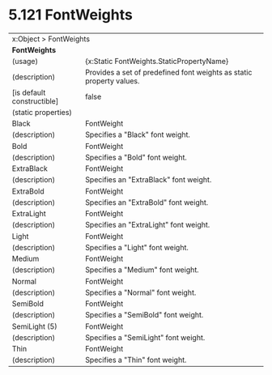 <html dir="LTR" xmlns:mshelp="http://msdn.microsoft.com/mshelp" xmlns:ddue="http://ddue.schemas.microsoft.com/authoring/2003/5" xmlns:xlink="http://www.w3.org/1999/xlink" xmlns:tool="http://www.microsoft.com/tooltip">

<body>
 <input type="hidden" id="userDataCache" class="userDataStyle">
 <input type="hidden" id="hiddenScrollOffset">
 <img id="dropDownImage" style="display:none; height:0; width:0;" src="../local/drpdown.gif">
 <img id="dropDownHoverImage" style="display:none; height:0; width:0;" src="../local/drpdown_orange.gif">
 <img id="collapseImage" style="display:none; height:0; width:0;" src="../local/collapse.gif">
 <img id="expandImage" style="display:none; height:0; width:0;" src="../local/exp.gif">
 <img id="collapseAllImage" style="display:none; height:0; width:0;" src="../local/collall.gif">
 <img id="expandAllImage" style="display:none; height:0; width:0;" src="../local/expall.gif">
 <img id="copyImage" style="display:none; height:0; width:0;" src="../local/copycode.gif">
 <img id="copyHoverImage" style="display:none; height:0; width:0;" src="../local/copycodeHighlight.gif">
 <div id="header"><h1 class="heading">5.121 FontWeights</h1></div>

 <div id="mainSection">
 <div id="mainBody">
 <div id="allHistory" class="saveHistory" onsave="saveAll()" onload="loadAll()"></div>
 <p xmlns:wsd="http://wsdev.schemas.microsoft.com/authoring/2008/2" xmlns:msxsl="urn:schemas-microsoft-com:xslt" xmlns:script="urn:script" xmlns:build="urn:build">
 </p>
 <div id="sectionSection0" class="section" name="collapseableSection">
 <content xmlns="http://ddue.schemas.microsoft.com/authoring/2003/5" xmlns:wsd="http://wsdev.schemas.microsoft.com/authoring/2008/2" xmlns:msxsl="urn:schemas-microsoft-com:xslt" xmlns:script="urn:script" xmlns:build="urn:build">
 </content>
 </div>
 <div id="sectionSection1" class="section" name="collapseableSection">
 <content xmlns="http://ddue.schemas.microsoft.com/authoring/2003/5" xmlns:wsd="http://wsdev.schemas.microsoft.com/authoring/2008/2" xmlns:msxsl="urn:schemas-microsoft-com:xslt" xmlns:script="urn:script" xmlns:build="urn:build">
 <table class="ProtocolAuthoredTable" xmlns="">
 <tr><td colspan="2">
<mshelp:link keywords="55aacd72-e114-4aa1-b774-3f7ded5e1f7d" tabindex="0">x:Object</mshelp:link> &gt; <mshelp:link keywords="12efdf3f-ddab-4cf1-ba34-5cf843de5293" tabindex="0">FontWeights</mshelp:link> </td>
 </tr>
 <tr><td colspan="2">
 <b>FontWeights</b> </td>
 </tr>
 <tr><td><div class="indent0">(usage)</div></td>
 <td>{x:Static FontWeights.StaticPropertyName}</td>
 </tr>
 <tr><td><div class="indent0">(description)</div></td>
 <td>Provides a set of predefined font weights as static property values.</td>
 </tr>
 <tr><td><div class="indent0">[is default constructible]</div></td>
 <td>false</td>
 </tr>
 <tr><td><div class="indent0">(static properties)</div></td>
 <td></td>
 </tr>
 <tr><td><div class="indent2">Black</div></td>
 <td><mshelp:link keywords="f6eb3bef-0513-4397-8186-155ba9f82713" tabindex="0">FontWeight</mshelp:link></td>
 </tr>
 <tr><td><div class="indent4">(description)</div></td>
 <td>Specifies a "Black" font weight.</td>
 </tr>
 <tr><td><div class="indent2">Bold</div></td>
 <td><mshelp:link keywords="f6eb3bef-0513-4397-8186-155ba9f82713" tabindex="0">FontWeight</mshelp:link></td>
 </tr>
 <tr><td><div class="indent4">(description)</div></td>
 <td>Specifies a "Bold" font weight.</td>
 </tr>
 <tr><td><div class="indent2">ExtraBlack</div></td>
 <td><mshelp:link keywords="f6eb3bef-0513-4397-8186-155ba9f82713" tabindex="0">FontWeight</mshelp:link></td>
 </tr>
 <tr><td><div class="indent4">(description)</div></td>
 <td>Specifies an "ExtraBlack" font weight.</td>
 </tr>
 <tr><td><div class="indent2">ExtraBold</div></td>
 <td><mshelp:link keywords="f6eb3bef-0513-4397-8186-155ba9f82713" tabindex="0">FontWeight</mshelp:link></td>
 </tr>
 <tr><td><div class="indent4">(description)</div></td>
 <td>Specifies an "ExtraBold" font weight.</td>
 </tr>
 <tr><td><div class="indent2">ExtraLight</div></td>
 <td><mshelp:link keywords="f6eb3bef-0513-4397-8186-155ba9f82713" tabindex="0">FontWeight</mshelp:link></td>
 </tr>
 <tr><td><div class="indent4">(description)</div></td>
 <td>Specifies an "ExtraLight" font weight.</td>
 </tr>
 <tr><td><div class="indent2">Light</div></td>
 <td><mshelp:link keywords="f6eb3bef-0513-4397-8186-155ba9f82713" tabindex="0">FontWeight</mshelp:link></td>
 </tr>
 <tr><td><div class="indent4">(description)</div></td>
 <td>Specifies a "Light" font weight.</td>
 </tr>
 <tr><td><div class="indent2">Medium</div></td>
 <td><mshelp:link keywords="f6eb3bef-0513-4397-8186-155ba9f82713" tabindex="0">FontWeight</mshelp:link></td>
 </tr>
 <tr><td><div class="indent4">(description)</div></td>
 <td>Specifies a "Medium" font weight.</td>
 </tr>
 <tr><td><div class="indent2">Normal</div></td>
 <td><mshelp:link keywords="f6eb3bef-0513-4397-8186-155ba9f82713" tabindex="0">FontWeight</mshelp:link></td>
 </tr>
 <tr><td><div class="indent4">(description)</div></td>
 <td>Specifies a "Normal" font weight.</td>
 </tr>
 <tr><td><div class="indent2">SemiBold</div></td>
 <td><mshelp:link keywords="f6eb3bef-0513-4397-8186-155ba9f82713" tabindex="0">FontWeight</mshelp:link></td>
 </tr>
 <tr><td><div class="indent4">(description)</div></td>
 <td>Specifies a "SemiBold" font weight.</td>
 </tr>
 <tr><td><div class="indent2">SemiLight (5)</div></td>
 <td><mshelp:link keywords="f6eb3bef-0513-4397-8186-155ba9f82713" tabindex="0">FontWeight</mshelp:link></td>
 </tr>
 <tr><td><div class="indent4">(description)</div></td>
 <td>Specifies a "SemiLight" font weight.</td>
 </tr>
 <tr><td><div class="indent2">Thin</div></td>
 <td><mshelp:link keywords="f6eb3bef-0513-4397-8186-155ba9f82713" tabindex="0">FontWeight</mshelp:link></td>
 </tr>
 <tr><td><div class="indent4">(description)</div></td>
 <td>Specifies a "Thin" font weight.</td>
 </tr>
</table>
 </content>
 </div>
 <!--[if gte IE 5]>
 <tool:tip element="languageFilterToolTip" avoidmouse="false"/>
 <![endif]-->
 </div>
 <a name="feedback"></a><span></span>
 </div>
</body></html>
